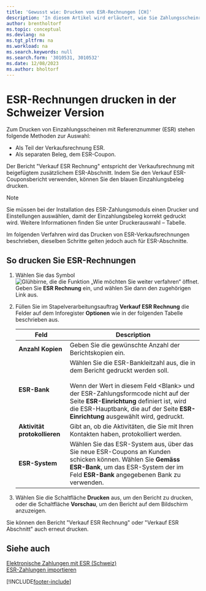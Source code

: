 ```yaml
---
title: 'Gewusst wie: Drucken von ESR-Rechnungen [CH]'
description: 'In diesem Artikel wird erläutert, wie Sie Zahlungsscheinrechnungen und -gutschriften für einen Einzahlungsschein mit Referenznummer (ESR) drucken können.'
author: brentholtorf
ms.topic: conceptual
ms.devlang: na
ms.tgt_pltfrm: na
ms.workload: na
ms.search.keywords: null
ms.search.form: '3010531, 3010532'
ms.date: 12/08/2023
ms.author: bholtorf
---
```

# ESR-Rechnungen drucken in der Schweizer Version

Zum Drucken von Einzahlungsscheinen mit Referenznummer (ESR) stehen folgende Methoden zur Auswahl:  

- Als Teil der Verkaufsrechnung ESR.  
- Als separaten Beleg, dem ESR-Coupon.  

Der Bericht "Verkauf ESR Rechnung" entspricht der Verkaufsrechnung mit beigefügtem zusätzlichem ESR-Abschnitt. Indem Sie den Verkauf ESR-Couponsbericht verwenden, können Sie den blauen Einzahlungsbeleg drucken.  

> [!NOTE]  
> Sie müssen bei der Installation des ESR-Zahlungsmoduls einen Drucker und Einstellungen auswählen, damit der Einzahlungsbeleg korrekt gedruckt wird. Weitere Informationen finden Sie unter Druckerauswahl – Tabelle.  

Im folgenden Verfahren wird das Drucken von ESR-Verkaufsrechnungen beschrieben, dieselben Schritte gelten jedoch auch für ESR-Abschnitte.  

## So drucken Sie ESR-Rechnungen  

1. Wählen Sie das Symbol ![Glühbirne, die die Funktion „Wie möchten Sie weiter verfahren“ öffnet.](../../media/ui-search/search_small.png "Tell me-Funktion") Geben Sie **ESR Rechnung** ein, und wählen Sie dann den zugehörigen Link aus.  
2. Füllen Sie im Stapelverarbeitungsauftrag **Verkauf ESR Rechnung** die Felder auf dem Inforegister **Optionen** wie in der folgenden Tabelle beschrieben aus.  

    |Feld|Description|  
    |---------------------------------|---------------------------------------|  
    |**Anzahl Kopien**|Geben Sie die gewünschte Anzahl der Berichtskopien ein.|  
    |**ESR-Bank**|Wählen Sie die ESR-Bankleitzahl aus, die in dem Bericht gedruckt werden soll.<br /><br /> Wenn der Wert in diesem Feld \<Blank\> und der ESR-Zahlungsformcode nicht auf der Seite **ESR-Einrichtung** definiert ist, wird die ESR-Hauptbank, die auf der Seite **ESR-Einrichtung** ausgewählt wird, gedruckt.|  
    |**Aktivität protokollieren**|Gibt an, ob die Aktivitäten, die Sie mit Ihren Kontakten haben, protokolliert werden.|  
    |**ESR-System**|Wählen Sie das ESR-System aus, über das Sie neue ESR-Coupons an Kunden schicken können. Wählen Sie **Gemäss ESR-Bank**, um das ESR-System der im Feld **ESR-Bank** angegebenen Bank zu verwenden.|  

3. Wählen Sie die Schaltfläche **Drucken** aus, um den Bericht zu drucken, oder die Schaltfläche **Vorschau**, um den Bericht auf dem Bildschirm anzuzeigen.  

Sie können den Bericht "Verkauf ESR Rechnung" oder "Verkauf ESR Abschnitt" auch erneut drucken.  

## Siehe auch   
 [Elektronische Zahlungen mit ESR (Schweiz)](swiss-electronic-payments-using-esr.md)   
 [ESR-Zahlungen importieren](how-to-import-esr-payments.md)


[!INCLUDE[footer-include](../../includes/footer-banner.md)]